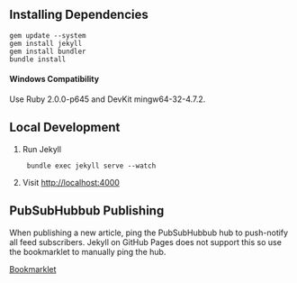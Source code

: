 ## Installing Dependencies

    gem update --system
    gem install jekyll
    gem install bundler
    bundle install

#### Windows Compatibility

Use Ruby 2.0.0-p645 and DevKit mingw64-32-4.7.2.

## Local Development

1. Run Jekyll

        bundle exec jekyll serve --watch

1. Visit [http://localhost:4000](http://localhost:4000)

## PubSubHubbub Publishing

When publishing a new article, ping the PubSubHubbub hub to push-notify all feed subscribers. Jekyll on GitHub Pages does not support this so use the bookmarklet to manually ping the hub.

[Bookmarklet](http://pubsubhubbub.appspot.com/bookmarklet_config.html)
